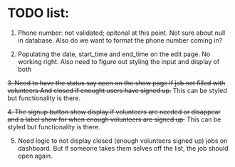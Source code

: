 # TODO list:

1. Phone number: not validated; opitonal at this point. Not sure about null in
database. Also do we want to format the phone number coming in?

2. Populating the date, start_time and end_time on the edit page. No working right.
Also need to figure out styling the input and display of both

~~3. Need to have the status say open on the show page if job not filled with volunteers
And closed if enought users have signed up.~~ This can be styled but
functionality is there.

~~4. The signup button show display if volunteers are needed or disappear and a label 
show for when enough volunteers are signed up.~~ This can be styled but
functionality is there.

5. Need logic to not display closed (enough volunteers signed up) jobs on dashboard.
But if someone takes them selves off the list, the job should open again.
